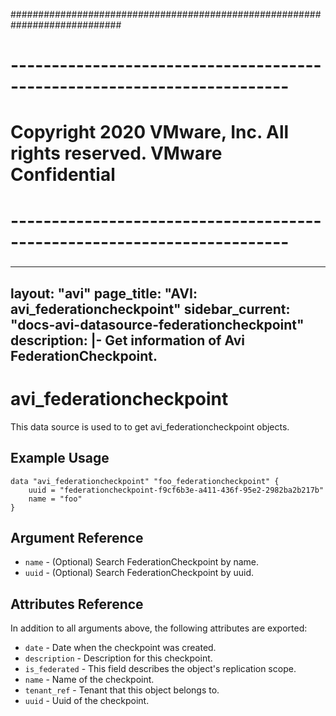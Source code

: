 ############################################################################
# ------------------------------------------------------------------------
# Copyright 2020 VMware, Inc.  All rights reserved. VMware Confidential
# ------------------------------------------------------------------------
###

---
layout: "avi"
page_title: "AVI: avi_federationcheckpoint"
sidebar_current: "docs-avi-datasource-federationcheckpoint"
description: |-
  Get information of Avi FederationCheckpoint.
---

# avi_federationcheckpoint

This data source is used to to get avi_federationcheckpoint objects.

## Example Usage

```hcl
data "avi_federationcheckpoint" "foo_federationcheckpoint" {
    uuid = "federationcheckpoint-f9cf6b3e-a411-436f-95e2-2982ba2b217b"
    name = "foo"
}
```

## Argument Reference

* `name` - (Optional) Search FederationCheckpoint by name.
* `uuid` - (Optional) Search FederationCheckpoint by uuid.

## Attributes Reference

In addition to all arguments above, the following attributes are exported:

* `date` - Date when the checkpoint was created.
* `description` - Description for this checkpoint.
* `is_federated` - This field describes the object's replication scope.
* `name` - Name of the checkpoint.
* `tenant_ref` - Tenant that this object belongs to.
* `uuid` - Uuid of the checkpoint.

